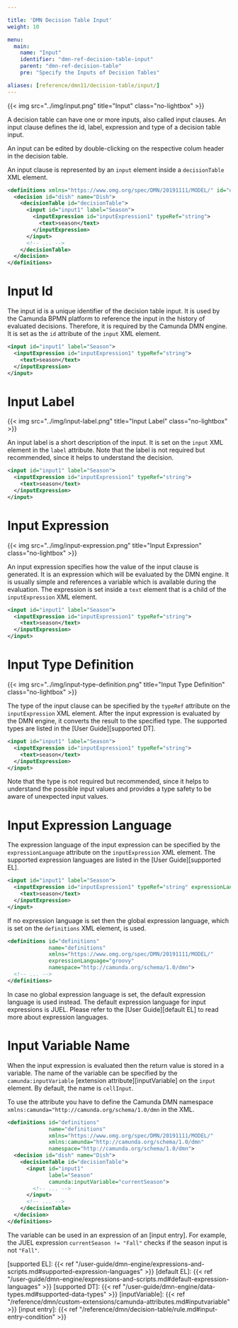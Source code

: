 ```yaml
---

title: 'DMN Decision Table Input'
weight: 10

menu:
  main:
    name: "Input"
    identifier: "dmn-ref-decision-table-input"
    parent: "dmn-ref-decision-table"
    pre: "Specify the Inputs of Decision Tables"

aliases: [reference/dmn11/decision-table/input/]
---
```


{{< img src="../img/input.png" title="Input" class="no-lightbox" >}}

A decision table can have one or more inputs, also called input clauses. An
input clause defines the id, label, expression and type of a decision table
input.

An input can be edited by double-clicking on the
respective colum header in the decision table.

An input clause is represented by an `input` element inside a `decisionTable`
XML element.

```xml
<definitions xmlns="https://www.omg.org/spec/DMN/20191111/MODEL/" id="definitions" name="definitions" namespace="http://camunda.org/schema/1.0/dmn">
  <decision id="dish" name="Dish">
    <decisionTable id="decisionTable">
      <input id="input1" label="Season">
        <inputExpression id="inputExpression1" typeRef="string">
          <text>season</text>
        </inputExpression>
      </input>
      <!-- ... -->
    </decisionTable>
  </decision>
</definitions>
```

# Input Id

The input id is a unique identifier of the decision table input. It is used by
the Camunda BPMN platform to reference the input in the history of evaluated
decisions. Therefore, it is required by the Camunda DMN engine. It is set as
the `id` attribute of the `input` XML element.

```xml
<input id="input1" label="Season">
  <inputExpression id="inputExpression1" typeRef="string">
    <text>season</text>
  </inputExpression>
</input>
```

# Input Label

{{< img src="../img/input-label.png" title="Input Label" class="no-lightbox" >}}

An input label is a short description of the input. It is set on the `input`
XML element in the `label` attribute. Note that the label is not required but
recommended, since it helps to understand the decision.

```xml
<input id="input1" label="Season">
  <inputExpression id="inputExpression1" typeRef="string">
    <text>season</text>
  </inputExpression>
</input>
```

# Input Expression

{{< img src="../img/input-expression.png" title="Input Expression" class="no-lightbox" >}}

An input expression specifies how the value of the input clause is generated.
It is an expression which will be evaluated by the DMN engine. It is usually
simple and references a variable which is available during the evaluation. The
expression is set inside a `text` element that is a child of the
`inputExpression` XML element.

```xml
<input id="input1" label="Season">
  <inputExpression id="inputExpression1" typeRef="string">
    <text>season</text>
  </inputExpression>
</input>
```

# Input Type Definition

{{< img src="../img/input-type-definition.png" title="Input Type Definition" class="no-lightbox" >}}

The type of the input clause can be specified by the `typeRef` attribute on the
`inputExpression` XML element. After the input expression is evaluated by the
DMN engine, it converts the result to the specified type. The supported types
are listed in the [User Guide][supported DT].

```xml
<input id="input1" label="Season">
  <inputExpression id="inputExpression1" typeRef="string">
    <text>season</text>
  </inputExpression>
</input>
```

Note that the type is not required but recommended, since it helps to understand
the possible input values and provides a type safety to be aware of unexpected
input values.

# Input Expression Language

The expression language of the input expression can be specified by the
`expressionLanguage` attribute on the `inputExpression` XML element. The
supported expression languages are listed in the [User Guide][supported EL].

```xml
<input id="input1" label="Season">
  <inputExpression id="inputExpression1" typeRef="string" expressionLanguage="groovy">
    <text>season</text>
  </inputExpression>
</input>
```

If no expression language is set then the global expression 
language, which is set on the `definitions` XML element, is used.

```xml
<definitions id="definitions"
             name="definitions"
             xmlns="https://www.omg.org/spec/DMN/20191111/MODEL/"
             expressionLanguage="groovy"
             namespace="http://camunda.org/schema/1.0/dmn">
  <!-- ... -->
</definitions>
```

In case no global expression language is set, the default expression language
is used instead. The default expression language for input expressions is JUEL.
Please refer to the [User Guide][default EL] to read more about expression
languages.

# Input Variable Name

When the input expression is evaluated then the return value is stored in a variable.
The name of the variable can be specified by the `camunda:inputVariable`
[extension attribute][inputVariable] on the `input` element. By default, the
name is `cellInput`.

To use the attribute you have to define the Camunda DMN namespace
`xmlns:camunda="http://camunda.org/schema/1.0/dmn` in the XML.

```xml
<definitions id="definitions"
             name="definitions"
             xmlns="https://www.omg.org/spec/DMN/20191111/MODEL/"
             xmlns:camunda="http://camunda.org/schema/1.0/dmn"
             namespace="http://camunda.org/schema/1.0/dmn">
  <decision id="dish" name="Dish">
    <decisionTable id="decisionTable">
      <input id="input1"
             label="Season"
             camunda:inputVariable="currentSeason">
        <!-- ... -->
      </input>
      <!-- ... -->
    </decisionTable>
  </decision>
</definitions>
```

The variable can be used in an expression of an [input entry]. For example, the
JUEL expression `currentSeason != "Fall"` checks if the season input is not
`"Fall"`.

[supported EL]: {{< ref "/user-guide/dmn-engine/expressions-and-scripts.md#supported-expression-languages" >}}
[default EL]: {{< ref "/user-guide/dmn-engine/expressions-and-scripts.md#default-expression-languages" >}}
[supported DT]: {{< ref "/user-guide/dmn-engine/data-types.md#supported-data-types" >}}
[inputVariable]: {{< ref "/reference/dmn/custom-extensions/camunda-attributes.md#inputvariable" >}}
[input entry]: {{< ref "/reference/dmn/decision-table/rule.md#input-entry-condition" >}}
